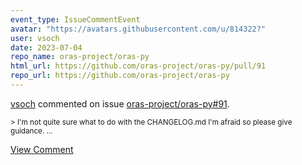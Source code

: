 ```yaml
---
event_type: IssueCommentEvent
avatar: "https://avatars.githubusercontent.com/u/814322?"
user: vsoch
date: 2023-07-04
repo_name: oras-project/oras-py
html_url: https://github.com/oras-project/oras-py/pull/91
repo_url: https://github.com/oras-project/oras-py
---
```


<a href='https://github.com/vsoch' target='_blank'>vsoch</a> commented on issue <a href='https://github.com/oras-project/oras-py/pull/91' target='_blank'>oras-project/oras-py#91</a>.

<small>> I'm not quite sure what to do with the CHANGELOG.md I'm afraid so please give guidance....</small>

<a href='https://github.com/oras-project/oras-py/pull/91' target='_blank'>View Comment</a>